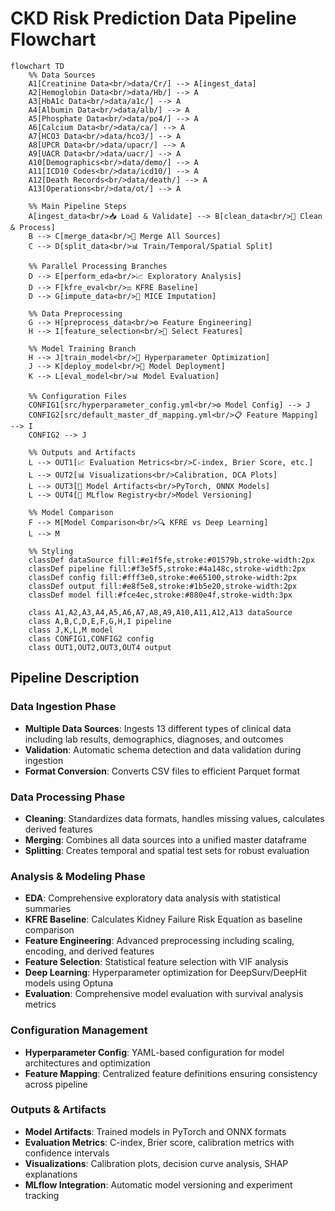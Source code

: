 # CKD Risk Prediction Data Pipeline Flowchart

```mermaid
flowchart TD
    %% Data Sources
    A1[Creatinine Data<br/>data/Cr/] --> A[ingest_data]
    A2[Hemoglobin Data<br/>data/Hb/] --> A
    A3[HbA1c Data<br/>data/a1c/] --> A
    A4[Albumin Data<br/>data/alb/] --> A
    A5[Phosphate Data<br/>data/po4/] --> A
    A6[Calcium Data<br/>data/ca/] --> A
    A7[HCO3 Data<br/>data/hco3/] --> A
    A8[UPCR Data<br/>data/upacr/] --> A
    A9[UACR Data<br/>data/uacr/] --> A
    A10[Demographics<br/>data/demo/] --> A
    A11[ICD10 Codes<br/>data/icd10/] --> A
    A12[Death Records<br/>data/death/] --> A
    A13[Operations<br/>data/ot/] --> A

    %% Main Pipeline Steps
    A[ingest_data<br/>📥 Load & Validate] --> B[clean_data<br/>🧹 Clean & Process]
    B --> C[merge_data<br/>🔗 Merge All Sources]
    C --> D[split_data<br/>📊 Train/Temporal/Spatial Split]
    
    %% Parallel Processing Branches
    D --> E[perform_eda<br/>📈 Exploratory Analysis]
    D --> F[kfre_eval<br/>⚖️ KFRE Baseline]
    D --> G[impute_data<br/>🔧 MICE Imputation]
    
    %% Data Preprocessing
    G --> H[preprocess_data<br/>⚙️ Feature Engineering]
    H --> I[feature_selection<br/>🎯 Select Features]
    
    %% Model Training Branch
    H --> J[train_model<br/>🤖 Hyperparameter Optimization]
    J --> K[deploy_model<br/>🚀 Model Deployment]
    K --> L[eval_model<br/>📊 Model Evaluation]
    
    %% Configuration Files
    CONFIG1[src/hyperparameter_config.yml<br/>⚙️ Model Config] --> J
    CONFIG2[src/default_master_df_mapping.yml<br/>📋 Feature Mapping] --> I
    CONFIG2 --> J
    
    %% Outputs and Artifacts
    L --> OUT1[📈 Evaluation Metrics<br/>C-index, Brier Score, etc.]
    L --> OUT2[📊 Visualizations<br/>Calibration, DCA Plots]
    L --> OUT3[💾 Model Artifacts<br/>PyTorch, ONNX Models]
    L --> OUT4[📝 MLflow Registry<br/>Model Versioning]
    
    %% Model Comparison
    F --> M[Model Comparison<br/>🔍 KFRE vs Deep Learning]
    L --> M
    
    %% Styling
    classDef dataSource fill:#e1f5fe,stroke:#01579b,stroke-width:2px
    classDef pipeline fill:#f3e5f5,stroke:#4a148c,stroke-width:2px
    classDef config fill:#fff3e0,stroke:#e65100,stroke-width:2px
    classDef output fill:#e8f5e8,stroke:#1b5e20,stroke-width:2px
    classDef model fill:#fce4ec,stroke:#880e4f,stroke-width:3px
    
    class A1,A2,A3,A4,A5,A6,A7,A8,A9,A10,A11,A12,A13 dataSource
    class A,B,C,D,E,F,G,H,I pipeline
    class J,K,L,M model
    class CONFIG1,CONFIG2 config
    class OUT1,OUT2,OUT3,OUT4 output
```

## Pipeline Description

### Data Ingestion Phase
- **Multiple Data Sources**: Ingests 13 different types of clinical data including lab results, demographics, diagnoses, and outcomes
- **Validation**: Automatic schema detection and data validation during ingestion
- **Format Conversion**: Converts CSV files to efficient Parquet format

### Data Processing Phase
- **Cleaning**: Standardizes data formats, handles missing values, calculates derived features
- **Merging**: Combines all data sources into a unified master dataframe
- **Splitting**: Creates temporal and spatial test sets for robust evaluation

### Analysis & Modeling Phase
- **EDA**: Comprehensive exploratory data analysis with statistical summaries
- **KFRE Baseline**: Calculates Kidney Failure Risk Equation as baseline comparison
- **Feature Engineering**: Advanced preprocessing including scaling, encoding, and derived features
- **Feature Selection**: Statistical feature selection with VIF analysis
- **Deep Learning**: Hyperparameter optimization for DeepSurv/DeepHit models using Optuna
- **Evaluation**: Comprehensive model evaluation with survival analysis metrics

### Configuration Management
- **Hyperparameter Config**: YAML-based configuration for model architectures and optimization
- **Feature Mapping**: Centralized feature definitions ensuring consistency across pipeline

### Outputs & Artifacts
- **Model Artifacts**: Trained models in PyTorch and ONNX formats
- **Evaluation Metrics**: C-index, Brier score, calibration metrics with confidence intervals
- **Visualizations**: Calibration plots, decision curve analysis, SHAP explanations
- **MLflow Integration**: Automatic model versioning and experiment tracking